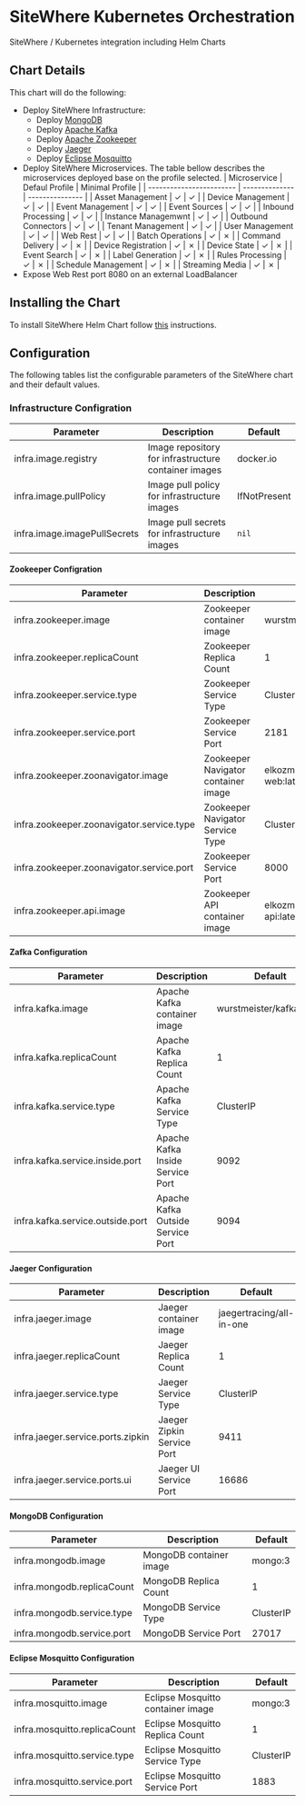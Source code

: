 # SiteWhere Kubernetes Orchestration

SiteWhere / Kubernetes integration including Helm Charts

## Chart Details

This chart will do the following:

* Deploy SiteWhere Infrastructure:
  * Deploy [MongoDB](https://www.mongodb.com/)
  * Deploy [Apache Kafka](https://kafka.apache.org/)
  * Deploy [Apache Zookeeper](https://zookeeper.apache.org/)
  * Deploy [Jaeger](https://www.jaegertracing.io/)
  * Deploy [Eclipse Mosquitto](https://mosquitto.org/)
* Deploy SiteWhere Microservices. The table bellow describes the microservices deployed base on the profile selected.
  | Microservice             | Defaul Profile | Minimal Profile |
  | ------------------------ | -------------- | --------------- |
  | Asset Management         | ✓              | ✓               |
  | Device Management        | ✓              | ✓               |
  | Event Management         | ✓              | ✓               |
  | Event Sources            | ✓              | ✓               |
  | Inbound Processing       | ✓              | ✓               |
  | Instance Managemwnt      | ✓              | ✓               |
  | Outbound Connectors      | ✓              | ✓               |
  | Tenant Management        | ✓              | ✓               |
  | User Management          | ✓              | ✓               |
  | Web Rest                 | ✓              | ✓               |
  | Batch Operations         | ✓              | ✗               |
  | Command Delivery         | ✓              | ✗               |
  | Device Registration      | ✓              | ✗               |
  | Device State             | ✓              | ✗               |
  | Event Search             | ✓              | ✗               |
  | Label Generation         | ✓              | ✗               |
  | Rules Processing         | ✓              | ✗               |
  | Schedule Management      | ✓              | ✗               |
  | Streaming Media          | ✓              | ✗               |
* Expose Web Rest port 8080 on an external LoadBalancer

## Installing the Chart

To install SiteWhere Helm Chart follow [this](./charts/README.md) instructions.

## Configuration

The following tables list the configurable parameters of the SiteWhere chart and their default values.

### Infrastructure Configration

| Parameter                    | Description                                          | Default               |
| -----------------------------| -----------------------------------------------------|-----------------------|
| infra.image.registry         | Image repository for infrastructure container images | docker.io             |
| infra.image.pullPolicy       | Image pull policy for infrastructure images          | IfNotPresent          |
| infra.image.imagePullSecrets | Image pull secrets for infrastructure images         | `nil`                 |

#### Zookeeper Configration

| Parameter                                 | Description                                          | Default                          |
| ------------------------------------------| -----------------------------------------------------|----------------------------------|
| infra.zookeeper.image                     | Zookeeper container image                            | wurstmeister/zookeeper           |
| infra.zookeeper.replicaCount              | Zookeeper Replica Count                              | 1                                |
| infra.zookeeper.service.type              | Zookeeper Service Type                               | ClusterIP                        |
| infra.zookeeper.service.port              | Zookeeper Service Port                               | 2181                             |
| infra.zookeeper.zoonavigator.image        | Zookeeper Navigator container image                  | elkozmon/zoonavigator-web:latest |
| infra.zookeeper.zoonavigator.service.type | Zookeeper Navigator Service Type                     | ClusterIP                        |
| infra.zookeeper.zoonavigator.service.port | Zookeeper Service Port                               | 8000                             |
| infra.zookeeper.api.image                 | Zookeeper API container image                        | elkozmon/zoonavigator-api:latest |

#### Zafka Configuration

| Parameter                             | Description                                          | Default                          |
| --------------------------------------| -----------------------------------------------------|----------------------------------|
| infra.kafka.image                     | Apache Kafka container image                         | wurstmeister/kafka:1.0.0         |
| infra.kafka.replicaCount              | Apache Kafka Replica Count                           | 1                                |
| infra.kafka.service.type              | Apache Kafka Service Type                            | ClusterIP                        |
| infra.kafka.service.inside.port       | Apache Kafka Inside Service Port                     | 9092                             |
| infra.kafka.service.outside.port      | Apache Kafka Outside Service Port                    | 9094                             |

#### Jaeger Configuration

| Parameter                             | Description                                    | Default                          |
| --------------------------------------| -----------------------------------------------|----------------------------------|
| infra.jaeger.image                    | Jaeger container image                         | jaegertracing/all-in-one         |
| infra.jaeger.replicaCount             | Jaeger Replica Count                           | 1                                |
| infra.jaeger.service.type             | Jaeger Service Type                            | ClusterIP                        |
| infra.jaeger.service.ports.zipkin     | Jaeger Zipkin Service Port                     | 9411                             |
| infra.jaeger.service.ports.ui         | Jaeger UI Service Port                         | 16686                            |

#### MongoDB Configuration

| Parameter                             | Description                                     | Default                          |
| --------------------------------------| ------------------------------------------------|----------------------------------|
| infra.mongodb.image                   | MongoDB container image                         | mongo:3                          |
| infra.mongodb.replicaCount            | MongoDB Replica Count                           | 1                                |
| infra.mongodb.service.type            | MongoDB Service Type                            | ClusterIP                        |
| infra.mongodb.service.port            | MongoDB Service Port                            | 27017                            |

#### Eclipse Mosquitto Configuration

| Parameter                             | Description                                     | Default                          |
| --------------------------------------| ------------------------------------------------|----------------------------------|
| infra.mosquitto.image                 | Eclipse Mosquitto container image               | mongo:3                          |
| infra.mosquitto.replicaCount          | Eclipse Mosquitto Replica Count                 | 1                                |
| infra.mosquitto.service.type          | Eclipse Mosquitto Service Type                  | ClusterIP                        |
| infra.mosquitto.service.port          | Eclipse Mosquitto Service Port                  | 1883                             |
